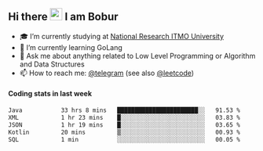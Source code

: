 ## Hi there <img src="https://media.giphy.com/media/hvRJCLFzcasrR4ia7z/giphy.gif" width="25px" height="25px"> I am Bobur

- :mortar_board: I’m currently studying at [National Research ITMO University](https://itmo.ru/)
- :seedling: I’m currently learning GoLang
- :speech_balloon: Ask me about anything related to Low Level Programming or Algorithm and Data Structures
- :mailbox: How to reach me: [@telegram](https://t.me/octoant) (see also [@leetcode](https://leetcode.com/octoant/))    

#### Coding stats in last week

<!--START_SECTION:waka-->

```txt
Java           33 hrs 8 mins   ███████████████████████░░   91.53 %
XML            1 hr 23 mins    █░░░░░░░░░░░░░░░░░░░░░░░░   03.83 %
JSON           1 hr 19 mins    █░░░░░░░░░░░░░░░░░░░░░░░░   03.65 %
Kotlin         20 mins         ▒░░░░░░░░░░░░░░░░░░░░░░░░   00.93 %
SQL            1 min           ░░░░░░░░░░░░░░░░░░░░░░░░░   00.05 %
```

<!--END_SECTION:waka-->
